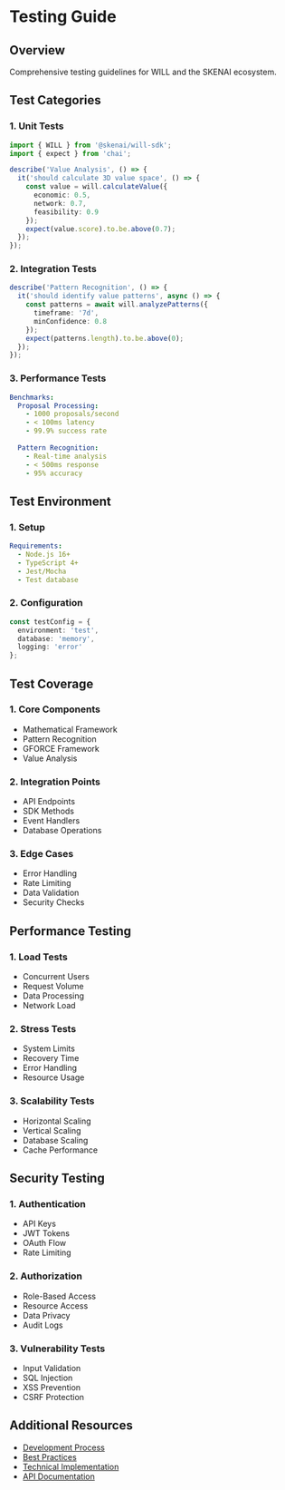 # Testing Guide

## Overview
Comprehensive testing guidelines for WILL and the SKENAI ecosystem.

## Test Categories

### 1. Unit Tests
```typescript
import { WILL } from '@skenai/will-sdk';
import { expect } from 'chai';

describe('Value Analysis', () => {
  it('should calculate 3D value space', () => {
    const value = will.calculateValue({
      economic: 0.5,
      network: 0.7,
      feasibility: 0.9
    });
    expect(value.score).to.be.above(0.7);
  });
});
```

### 2. Integration Tests
```typescript
describe('Pattern Recognition', () => {
  it('should identify value patterns', async () => {
    const patterns = await will.analyzePatterns({
      timeframe: '7d',
      minConfidence: 0.8
    });
    expect(patterns.length).to.be.above(0);
  });
});
```

### 3. Performance Tests
```yaml
Benchmarks:
  Proposal Processing:
    - 1000 proposals/second
    - < 100ms latency
    - 99.9% success rate
  
  Pattern Recognition:
    - Real-time analysis
    - < 500ms response
    - 95% accuracy
```

## Test Environment

### 1. Setup
```yaml
Requirements:
  - Node.js 16+
  - TypeScript 4+
  - Jest/Mocha
  - Test database
```

### 2. Configuration
```typescript
const testConfig = {
  environment: 'test',
  database: 'memory',
  logging: 'error'
};
```

## Test Coverage

### 1. Core Components
- Mathematical Framework
- Pattern Recognition
- GFORCE Framework
- Value Analysis

### 2. Integration Points
- API Endpoints
- SDK Methods
- Event Handlers
- Database Operations

### 3. Edge Cases
- Error Handling
- Rate Limiting
- Data Validation
- Security Checks

## Performance Testing

### 1. Load Tests
- Concurrent Users
- Request Volume
- Data Processing
- Network Load

### 2. Stress Tests
- System Limits
- Recovery Time
- Error Handling
- Resource Usage

### 3. Scalability Tests
- Horizontal Scaling
- Vertical Scaling
- Database Scaling
- Cache Performance

## Security Testing

### 1. Authentication
- API Keys
- JWT Tokens
- OAuth Flow
- Rate Limiting

### 2. Authorization
- Role-Based Access
- Resource Access
- Data Privacy
- Audit Logs

### 3. Vulnerability Tests
- Input Validation
- SQL Injection
- XSS Prevention
- CSRF Protection

## Additional Resources
- [Development Process](Development)
- [Best Practices](Best-Practices)
- [Technical Implementation](Technical-Implementation)
- [API Documentation](API)
